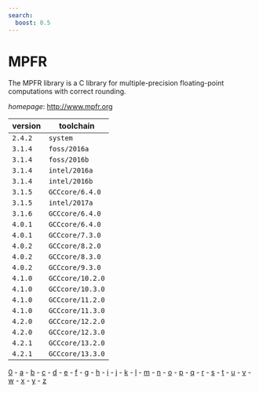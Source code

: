 ```yaml
---
search:
  boost: 0.5
---
```

# MPFR

The MPFR library is a C library for multiple-precision   floating-point computations with correct rounding.

*homepage*: <http://www.mpfr.org>

version | toolchain
--------|----------
``2.4.2`` | ``system``
``3.1.4`` | ``foss/2016a``
``3.1.4`` | ``foss/2016b``
``3.1.4`` | ``intel/2016a``
``3.1.4`` | ``intel/2016b``
``3.1.5`` | ``GCCcore/6.4.0``
``3.1.5`` | ``intel/2017a``
``3.1.6`` | ``GCCcore/6.4.0``
``4.0.1`` | ``GCCcore/6.4.0``
``4.0.1`` | ``GCCcore/7.3.0``
``4.0.2`` | ``GCCcore/8.2.0``
``4.0.2`` | ``GCCcore/8.3.0``
``4.0.2`` | ``GCCcore/9.3.0``
``4.1.0`` | ``GCCcore/10.2.0``
``4.1.0`` | ``GCCcore/10.3.0``
``4.1.0`` | ``GCCcore/11.2.0``
``4.1.0`` | ``GCCcore/11.3.0``
``4.2.0`` | ``GCCcore/12.2.0``
``4.2.0`` | ``GCCcore/12.3.0``
``4.2.1`` | ``GCCcore/13.2.0``
``4.2.1`` | ``GCCcore/13.3.0``

[0](../0/index.md) - [a](../a/index.md) - [b](../b/index.md) - [c](../c/index.md) - [d](../d/index.md) - [e](../e/index.md) - [f](../f/index.md) - [g](../g/index.md) - [h](../h/index.md) - [i](../i/index.md) - [j](../j/index.md) - [k](../k/index.md) - [l](../l/index.md) - [m](../m/index.md) - [n](../n/index.md) - [o](../o/index.md) - [p](../p/index.md) - [q](../q/index.md) - [r](../r/index.md) - [s](../s/index.md) - [t](../t/index.md) - [u](../u/index.md) - [v](../v/index.md) - [w](../w/index.md) - [x](../x/index.md) - [y](../y/index.md) - [z](../z/index.md)


